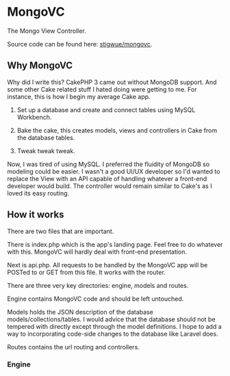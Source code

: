 # MongoVC

The Mongo View Controller.

Source code can be found here: [stigwue/mongovc](https://github.com/stigwue/mongovc).

## Why MongoVC

Why did I write this? CakePHP 3 came out without MongoDB support. And some other Cake related stuff I hated doing were getting to me. For instance, this is how I begin my average Cake app.

1. Set up a database and create and connect tables using MySQL Workbench.

2. Bake the cake, this creates models, views and controllers in Cake from the database tables.

3. Tweak tweak tweak.

Now, I was tired of using MySQL. I preferred the fluidity of MongoDB so modeling could be easier. I wasn't a good UI/UX developer so I'd wanted to replace the View with an API capable of handling whatever a front-end developer would build. The controller would remain similar to Cake's as I loved its easy routing.

## How it works

There are two files that are important.

There is index.php which is the app's landing page. Feel free to do whatever with this. MongoVC will hardly deal with front-end presentation.

Next is api.php. All requests to be handled by the MongoVC app will be POSTed to or GET from this file. It works with the router.

There are three very key directories: engine, models and routes.

Engine contains MongoVC code and should be left untouched.

Models holds the JSON description of the database models/collections/tables. I would advice that the database should not be tempered with directly except through the model definitions. I hope to add a way to incorporating code-side changes to the database like Laravel does.

Routes contains the url routing and controllers.

### Engine

